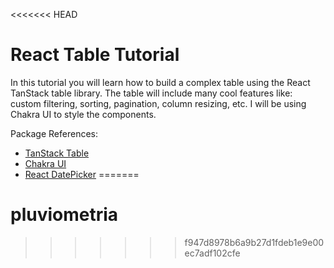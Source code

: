 <<<<<<< HEAD
# React Table Tutorial

In this tutorial you will learn how to build a complex table using the React TanStack table library. The table will include many cool features like: custom filtering, sorting, pagination, column resizing, etc. I will be using Chakra UI to style the components.

Package References:

- [TanStack Table](https://tanstack.com/table/v8)
- [Chakra UI](https://chakra-ui.com/)
- [React DatePicker](https://www.npmjs.com/package/react-datepicker?activeTab=readme)
=======
# pluviometria
>>>>>>> f947d8978b6a9b27d1fdeb1e9e00ec7adf102cfe
